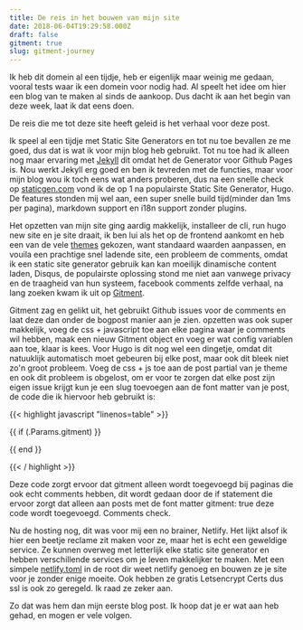 ```yaml
---
title: De reis in het bouwen van mijn site
date: 2018-06-04T19:29:58.000Z
draft: false
gitment: true
slug: gitment-journey
---
```

Ik heb dit domein al een tijdje, heb er eigenlijk maar weinig me gedaan, vooral tests waar ik een domein voor nodig had. Al speelt het idee om hier een blog van te maken al sinds de aankoop. Dus dacht ik aan het begin van deze week, laat ik dat eens doen.

De reis die me tot deze site heeft geleid is het verhaal voor deze post.

Ik speel al een tijdje met Static Site Generators en tot nu toe bevallen ze me goed, dus dat is wat ik voor mijn blog heb gebruikt. Tot nu toe had ik alleen nog maar ervaring met [Jekyll](https://jekyllrb.com/) dit omdat het de Generator voor Github Pages is. Nou werkt Jekyll erg goed en ben ik tevreden met de functies, maar voor mijn blog wou ik toch eens wat anders proberen, dus na een snelle check op [staticgen.com](https://www.staticgen.com/) vond ik de op 1 na populairste Static Site Generator, Hugo. De features stonden mij wel aan, een super snelle build tijd(minder dan 1ms per pagina), markdown support en i18n support zonder plugins.

Het opzetten van mijn site ging aardig makkelijk, installeer de cli, run hugo new site en je site draait, ik ben lui als het op de frontend aankomt en heb een van de vele [themes](https://themes.gohugo.io/) gekozen, want standaard waarden aanpassen, en vouila een prachtige snel ladende site, een probleem de comments, omdat ik een static site generator gebruik kan kan moeilijk dinamische content laden, Disqus, de populairste oplossing stond me niet aan vanwege privacy en de traagheid van hun systeem, facebook comments zelfde verhaal, na lang zoeken kwam ik uit op [Gitment](https://github.com/imsun/gitment/).

Gitment zag en gelikt uit, het gebruikt Github issues voor de comments en laat deze dan onder de bogpost manier aan je zien. opzetten was ook super makkelijk, voeg de css + javascript toe aan elke pagina waar je comments wil hebben, maak een nieuw Gitment object en voeg er wat config variablen aan toe, klaar is kees. Voor Hugo is dit nog wel een dingetje, omdat dit natuuklijk automatisch moet gebeuren bij elke post, maar ook dit bleek niet zo'n groot probleem. Voeg de css + js toe aan de post partial van je theme en ook dit probleem is obgelost, om er voor te zorgen dat elke post zijn eigen issue krijgt kun je een slug toevoegen aan de font matter van je post, de code die ik hiervoor heb gebruikt is:

{{< highlight javascript "linenos=table" >}}

{{ if (.Params.gitment) }}

  <div id="git-comments"></div>
  <link rel="stylesheet" href="https://imsun.github.io/gitment/style/default.css">
  <script src="https://imsun.github.io/gitment/dist/gitment.browser.js"></script>
  <script>
    const gitment = new Gitment({
      id: '{{ .Slug }}',
      owner: 'jlwbr',
      repo: 'site',
      oauth: {
        client_id: 'jouw client id',
        client_secret: 'jouw client secret',
      },
    })
    gitment.render('git-comments')
  </script>
{{ end }}

{{< / highlight >}}

Deze code zorgt ervoor dat gitment alleen wordt toegevoegd bij paginas die ook echt comments hebben, dit wordt gedaan door de if statement die ervoor zorgt dat  alleen aan posts met de font matter gitment: true deze code wordt toegevoegd. Comments check.

Nu de hosting nog, dit was voor mij een no brainer, Netlify. Het lijkt alsof ik hier een beetje reclame zit maken voor ze, maar het is echt een geweldige service. Ze kunnen overweg met letterlijk elke static site generator en hebben verschillende services om je leven makkelijker te maken. Met een simpele [netlify.toml](https://github.com/jlwbr/Site/blob/master/netlify.toml) in de root dir weet netlify genoeg en bouwen ze je site voor je zonder enige moeite. Ook hebben ze gratis Letsencrypt Certs dus ssl is ook zo geregeld. Ik raad ze zeker aan.

Zo dat was hem dan mijn eerste blog post. Ik hoop dat je er wat aan heb gehad, en mogen er vele volgen.
